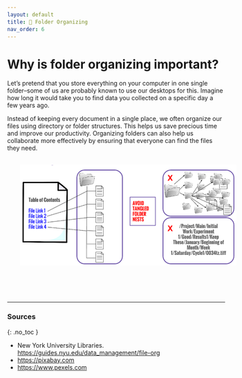 ```yaml
---
layout: default
title: 🧁 Folder Organizing
nav_order: 6
---
```


# Why is folder organizing important?
Let’s pretend that you store everything on your computer in one single folder–some of us are probably known to use our desktops for this. Imagine how long it would take you to find data you collected on a specific day a few years ago. 

Instead of keeping every document in a single place, we often organize our files using directory or folder structures. This helps us save precious time and improve our productivity. Organizing folders can also help us collaborate more effectively by ensuring that everyone can find the files they need.

<p style="margin-bottom: 30px"></p>

<img src="figures/folder_organizing.png" width="500" style="margin-left:30px"/>

<p style="margin-bottom: 50px"></p>





<br>

---


### Sources
{: .no_toc }
- New York University Libraries. <https://guides.nyu.edu/data_management/file-org>
- <https://pixabay.com>
- <https://www.pexels.com>
